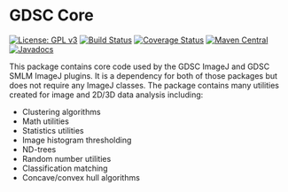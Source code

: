 GDSC Core
=========

[![License: GPL v3](https://img.shields.io/badge/License-GPLv3-blue.svg)](https://www.gnu.org/licenses/gpl-3.0)
[![Build Status](https://travis-ci.com/aherbert/gdsc-core.svg?branch=master)](https://travis-ci.com/aherbert/gdsc-core)
[![Coverage Status](https://coveralls.io/repos/github/aherbert/gdsc-core/badge.svg?branch=master)](https://coveralls.io/github/aherbert/gdsc-core?branch=master)
[![Maven Central](https://img.shields.is/maven-central/v/uk.ac.sussex.gdsc/gdsc-core/)](https://img.shields.is/maven-central/v/uk.ac.sussex.gdsc/gdsc-core/)
[![Javadocs](https://javadoc.io/badge2/uk.ac.sussex.gdsc/gdsc-core/javadoc.svg)](https://javadoc.io/doc/uk.ac.sussex.gdsc/gdsc-core)

This package contains core code used by the GDSC ImageJ and GDSC SMLM ImageJ
plugins. It is a dependency for both of those packages but does not require
any ImageJ classes. The package contains many utilities created for image and
2D/3D data analysis including:

- Clustering algorithms
- Math utilities
- Statistics utilities
- Image histogram thresholding
- ND-trees
- Random number utilities
- Classification matching
- Concave/convex hull algorithms

